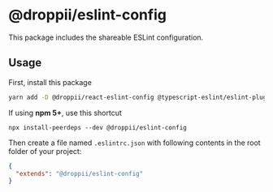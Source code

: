 # @droppii/eslint-config

This package includes the shareable ESLint configuration.

## Usage

First, install this package

```sh
yarn add -D @droppii/react-eslint-config @typescript-eslint/eslint-plugin@4.x @typescript-eslint/parser@4.0.1 babel-eslint@10.x eslint@7.x eslint-config-airbnb@18.x eslint-config-airbnb-typescript@12.x eslint-config-prettier@7.x eslint-config-react@1.x eslint-plugin-import@2.x eslint-plugin-jsx-a11y@6.x eslint-plugin-prettier@3.x eslint-plugin-react@7.x eslint-plugin-react-hooks@4.x eslint-plugin-testing-library@3.x
```

If using **npm 5+**, use this shortcut

```
npx install-peerdeps --dev @droppii/eslint-config
```

Then create a file named `.eslintrc.json` with following contents in the root
folder of your project:

```json
{
  "extends": "@droppii/eslint-config"
}
```
